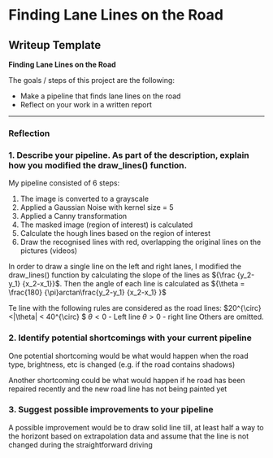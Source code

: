 # **Finding Lane Lines on the Road** 

## Writeup Template

**Finding Lane Lines on the Road**

The goals / steps of this project are the following:
* Make a pipeline that finds lane lines on the road
* Reflect on your work in a written report

---

### Reflection

### 1. Describe your pipeline. As part of the description, explain how you modified the draw_lines() function.

My pipeline consisted of 6 steps:
1. The image is converted to a grayscale
2. Applied a Gaussian Noise with kernel size = 5
3. Applied a Canny transformation
4. The masked image (region of interest) is calculated
5. Calculate the hough lines based on the region of interest
6. Draw the recognised lines with red, overlapping the original lines on the pictures (videos)

In order to draw a single line on the left and right lanes, I modified the draw_lines() function by calculating the slope of the lines as ${\frac {y_2-y_1} {x_2-x_1}}$. Then the angle of each line is calculated as ${\theta = \frac{180} {\pi}arctan\frac{y_2-y_1} {x_2-x_1} }$

Te line with the following rules are considered as the road lines:
$20^{\circ} <|\theta| < 40^{\circ} $
$\theta < 0$ - Left line
$\theta > 0$ - right line
Others are omitted.


### 2. Identify potential shortcomings with your current pipeline


One potential shortcoming would be what would happen when the road type, brightness, etc is changed (e.g. if the road contains shadows)

Another shortcoming could be what would happen if he road has been repaired recently and the new road line has not being painted yet


### 3. Suggest possible improvements to your pipeline

A possible improvement would be to draw solid line till, at least half a way to the horizont based on extrapolation data and assume that the line is not changed during the straightforward driving
